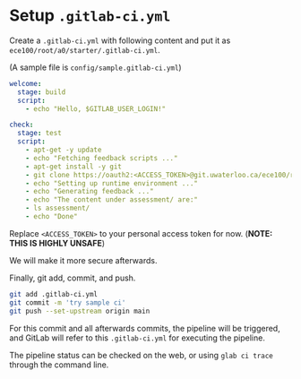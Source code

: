 # Setup `.gitlab-ci.yml`

Create a `.gitlab-ci.yml` with following content and put it as
`ece100/root/a0/starter/.gitlab-ci.yml`.

(A sample file is `config/sample.gitlab-ci.yml`)

```yaml
welcome:
  stage: build
  script:
    - echo "Hello, $GITLAB_USER_LOGIN!"

check:
  stage: test
  script:
    - apt-get -y update
    - echo "Fetching feedback scripts ..."
    - apt-get install -y git
    - git clone https://oauth2:<ACCESS_TOKEN>@git.uwaterloo.ca/ece100/root/a0/assessment
    - echo "Setting up runtime environment ..."
    - echo "Generating feedback ..."
    - echo "The content under assessment/ are:"
    - ls assessment/
    - echo "Done"
```

Replace `<ACCESS_TOKEN>` to your personal access token for now. (**NOTE: THIS IS
HIGHLY UNSAFE**)

We will make it more secure afterwards.

Finally, git add, commit, and push.

```bash
git add .gitlab-ci.yml
git commit -m 'try sample ci'
git push --set-upstream origin main
```

For this commit and all afterwards commits, the pipeline will be triggered, and
GitLab will refer to this `.gitlab-ci.yml` for executing the pipeline.

The pipeline status can be checked on the web, or using `glab ci trace` through
the command line.
